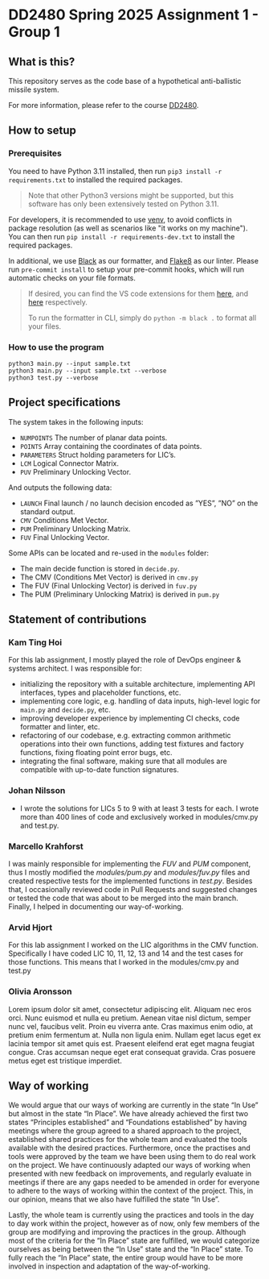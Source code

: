 # DD2480 Spring 2025 Assignment 1 - Group 1

## What is this?

This repository serves as the code base of a hypothetical anti-ballistic missile system.

For more information, please refer to the course [DD2480](https://www.kth.se/student/kurser/kurs/DD2480?startterm=20251&l=en).

## How to setup

### Prerequisites

You need to have Python 3.11 installed, then run `pip3 install -r requirements.txt` to installed the required packages.

> Note that other Python3 versions might be supported, but this software has only been extensively tested on Python 3.11.

For developers, it is recommended to use [venv](https://docs.python.org/3/library/venv.html), to avoid conflicts in package resolution (as well as scenarios like "it works on my machine"). You can then run `pip install -r requirements-dev.txt` to install the required packages.

In additional, we use [Black](https://github.com/psf/black) as our formatter, and [Flake8](https://github.com/PyCQA/flake8) as our linter. Please run `pre-commit install` to setup your pre-commit hooks, which will run automatic checks on your file formats.

> If desired, you can find the VS code extensions for them [here](https://marketplace.visualstudio.com/items?itemName=ms-python.black-formatter), and [here](https://marketplace.visualstudio.com/items?itemName=ms-python.flake8) respectively.
>
> To run the formatter in CLI, simply do `python -m black .` to format all your files.

### How to use the program

```
python3 main.py --input sample.txt
python3 main.py --input sample.txt --verbose
python3 test.py --verbose
```

## Project specifications

The system takes in the following inputs:

- `NUMPOINTS` The number of planar data points.
- `POINTS` Array containing the coordinates of data points.
- `PARAMETERS` Struct holding parameters for LIC’s.
- `LCM` Logical Connector Matrix.
- `PUV` Preliminary Unlocking Vector.

And outputs the following data:

- `LAUNCH` Final launch / no launch decision encoded as ”YES”, ”NO” on the standard output.
- `CMV` Conditions Met Vector.
- `PUM` Preliminary Unlocking Matrix.
- `FUV` Final Unlocking Vector.

Some APIs can be located and re-used in the `modules` folder:

- The main decide function is stored in `decide.py`.
- The CMV (Conditions Met Vector) is derived in `cmv.py`
- The FUV (Final Unlocking Vector) is derived in `fuv.py`
- The PUM (Preliminary Unlocking Matrix) is derived in `pum.py`

## Statement of contributions

### Kam Ting Hoi

For this lab assignment, I mostly played the role of DevOps engineer & systems architect. I was responsible for:
- initializing the repository with a suitable architecture, implementing API interfaces, types and placeholder functions, etc.
- implementing core logic, e.g. handling of data inputs, high-level logic for `main.py` and `decide.py`, etc.
- improving developer experience by implementing CI checks, code formatter and linter, etc.
- refactoring of our codebase, e.g. extracting common arithmetic operations into their own functions, adding test fixtures and factory functions, fixing floating point error bugs, etc.
- integrating the final software, making sure that all modules are compatible with up-to-date function signatures.

### Johan Nilsson

- I wrote the solutions for LICs 5 to 9 with at least 3 tests for each. I wrote more than 400 lines of code and exclusively worked in modules/cmv.py and test.py.

### Marcello Krahforst

I was mainly responsible for implementing the _FUV_ and _PUM_ component, thus I mostly modified the _modules/pum.py_ and _modules/fuv.py_ files and created respective tests for the implemented functions in _test.py_. Besides that, I occasionally reviewed code in Pull Requests and suggested changes or tested the code that was about to be merged into the main branch. Finally, I helped in documenting our way-of-working.

### Arvid Hjort

For this lab assignment I worked on the LIC algorithms in the CMV function. Specifically I have coded LIC 10, 11, 12, 13 and 14 and the test cases for those functions. This means that I worked in the modules/cmv.py and test.py

### Olivia Aronsson

Lorem ipsum dolor sit amet, consectetur adipiscing elit. Aliquam nec eros orci. Nunc euismod et nulla eu pretium. Aenean vitae nisl dictum, semper nunc vel, faucibus velit. Proin eu viverra ante. Cras maximus enim odio, at pretium enim fermentum at. Nulla non ligula enim. Nullam eget lacus eget ex lacinia tempor sit amet quis est. Praesent eleifend erat eget magna feugiat congue. Cras accumsan neque eget erat consequat gravida. Cras posuere metus eget est tristique imperdiet.

## Way of working

We would argue that our ways of working are currently in the state “In Use” but almost in the state “In Place”. We have already achieved the first two states “Principles established” and “Foundations established” by having meetings where the group agreed to a shared approach to the project, established shared practices for the whole team and evaluated the tools available with the desired practices. Furthermore, once the practises and tools were approved by the team we have been using them to do real work on the project. We have continuously adapted our ways of working when presented with new feedback on improvements, and regularly evaluate in meetings if there are any gaps needed to be amended in order for everyone to adhere to the ways of working within the context of the project. This, in our opinion, means that we also have fulfilled the state “In Use”. 

Lastly, the whole team is currently using the practices and tools in the day to day work within the project, however as of now, only few members of the group are modifying and improving the practices in the group. Although most of the criteria for the “In Place” state are fulfilled, we would categorize ourselves as being between the “In Use” state and the “In Place” state. To fully reach the “In Place” state, the entire group would have to be more involved in inspection and adaptation of the way-of-working.
